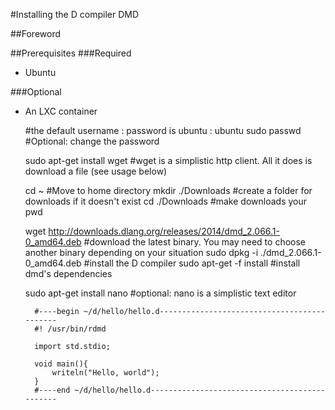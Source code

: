 #Installing the D compiler DMD

##Foreword



##Prerequisites
###Required
* Ubuntu

###Optional
* An LXC container

    #the default username : password is ubuntu : ubuntu
    sudo passwd <enter your new password>   #Optional: change the password
    
    sudo apt-get install wget   #wget is a simplistic http client. All it does is download a file (see usage below)
    
    cd ~    #Move to home directory
    mkdir ./Downloads   #create a folder for downloads if it doesn't exist
    cd ./Downloads  #make downloads your pwd
    
    wget http://downloads.dlang.org/releases/2014/dmd_2.066.1-0_amd64.deb   #download the latest binary. You may need to choose another binary depending on your situation
    sudo dpkg -i ./dmd_2.066.1-0_amd64.deb  #install the D compiler
    sudo apt-get -f install #install dmd's dependencies
    
    sudo apt-get install nano   #optional: nano is a simplistic text editor
    
        #----begin ~/d/hello/hello.d--------------------------------------------
        #! /usr/bin/rdmd
        
        import std.stdio;
        
        void main(){
            writeln("Hello, world");
        }
        #----end ~/d/hello/hello.d----------------------------------------------